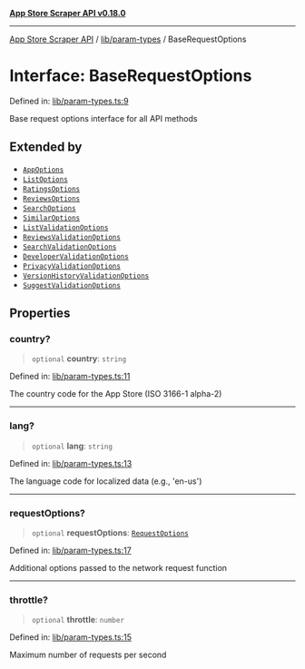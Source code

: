 [**App Store Scraper API v0.18.0**](../../../README.md)

***

[App Store Scraper API](../../../modules.md) / [lib/param-types](../README.md) / BaseRequestOptions

# Interface: BaseRequestOptions

Defined in: [lib/param-types.ts:9](https://github.com/facundoolano/app-store-scraper/blob/113d925388ad33c5af9077ca637c241f2bf7e574/lib/param-types.ts#L9)

Base request options interface for all API methods

## Extended by

- [`AppOptions`](../../app/interfaces/AppOptions.md)
- [`ListOptions`](../../list/interfaces/ListOptions.md)
- [`RatingsOptions`](../../ratings/interfaces/RatingsOptions.md)
- [`ReviewsOptions`](../../reviews/interfaces/ReviewsOptions.md)
- [`SearchOptions`](../../search/interfaces/SearchOptions.md)
- [`SimilarOptions`](../../similar/interfaces/SimilarOptions.md)
- [`ListValidationOptions`](../../validators/interfaces/ListValidationOptions.md)
- [`ReviewsValidationOptions`](../../validators/interfaces/ReviewsValidationOptions.md)
- [`SearchValidationOptions`](../../validators/interfaces/SearchValidationOptions.md)
- [`DeveloperValidationOptions`](../../validators/interfaces/DeveloperValidationOptions.md)
- [`PrivacyValidationOptions`](../../validators/interfaces/PrivacyValidationOptions.md)
- [`VersionHistoryValidationOptions`](../../validators/interfaces/VersionHistoryValidationOptions.md)
- [`SuggestValidationOptions`](../../validators/interfaces/SuggestValidationOptions.md)

## Properties

### country?

> `optional` **country**: `string`

Defined in: [lib/param-types.ts:11](https://github.com/facundoolano/app-store-scraper/blob/113d925388ad33c5af9077ca637c241f2bf7e574/lib/param-types.ts#L11)

The country code for the App Store (ISO 3166-1 alpha-2)

***

### lang?

> `optional` **lang**: `string`

Defined in: [lib/param-types.ts:13](https://github.com/facundoolano/app-store-scraper/blob/113d925388ad33c5af9077ca637c241f2bf7e574/lib/param-types.ts#L13)

The language code for localized data (e.g., 'en-us')

***

### requestOptions?

> `optional` **requestOptions**: [`RequestOptions`](../../utils/http-client/interfaces/RequestOptions.md)

Defined in: [lib/param-types.ts:17](https://github.com/facundoolano/app-store-scraper/blob/113d925388ad33c5af9077ca637c241f2bf7e574/lib/param-types.ts#L17)

Additional options passed to the network request function

***

### throttle?

> `optional` **throttle**: `number`

Defined in: [lib/param-types.ts:15](https://github.com/facundoolano/app-store-scraper/blob/113d925388ad33c5af9077ca637c241f2bf7e574/lib/param-types.ts#L15)

Maximum number of requests per second
